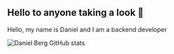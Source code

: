 ## Hello to anyone taking a look 👀

Hello, my name is Daniel and I am a backend developer

![Daniel Berg GitHub stats](https://github-readme-stats.vercel.app/api?username=15DanBerg&show_icons=true&theme=radical)
